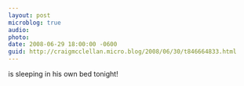 ```yaml
---
layout: post
microblog: true
audio: 
photo: 
date: 2008-06-29 18:00:00 -0600
guid: http://craigmcclellan.micro.blog/2008/06/30/t846664833.html
---
```

is sleeping in his own bed tonight!
